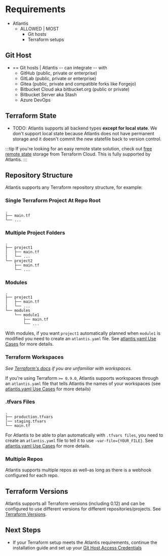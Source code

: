 # Requirements

* Atlantis
  * ALLOWED | MOST
    * Git hosts
    * Terraform setups

## Git Host

* == Git hosts | Atlantis -- can integrate -- with
  * GitHub (public, private or enterprise)
  * GitLab (public, private or enterprise)
  * Gitea (public, private and compatible forks like Forgejo)
  * Bitbucket Cloud aka bitbucket.org (public or private)
  * Bitbucket Server aka Stash
  * Azure DevOps

## Terraform State

* TODO:
Atlantis supports all backend types **except for local state**. We don't support local state
because Atlantis does not have permanent storage and it doesn't commit the new
statefile back to version control.

:::tip
If you're looking for an easy remote state solution, check out [free remote state](https://app.terraform.io)
storage from Terraform Cloud. This is fully supported by Atlantis.
:::

## Repository Structure

Atlantis supports any Terraform repository structure, for example:

### Single Terraform Project At Repo Root

```plain
.
├── main.tf
└── ...
```

### Multiple Project Folders

```plain
.
├── project1
│   ├── main.tf
|   └── ...
└── project2
    ├── main.tf
    └── ...
```

### Modules

```plain
.
├── project1
│   ├── main.tf
|   └── ...
└── modules
    └── module1
        ├── main.tf
        └── ...
```

With modules, if you want `project1` automatically planned when `module1` is modified
you need to create an `atlantis.yaml` file. See [atlantis.yaml Use Cases](repo-level-atlantis-yaml.md#configuring-planning) for more details.

### Terraform Workspaces

*See [Terraform's docs](https://developer.hashicorp.com/terraform/language/state/workspaces) if you are unfamiliar with workspaces.*

If you're using Terraform `>= 0.9.0`, Atlantis supports workspaces through an
`atlantis.yaml` file that tells Atlantis the names of your workspaces
(see [atlantis.yaml Use Cases](repo-level-atlantis-yaml.md#supporting-terraform-workspaces) for more details)

### .tfvars Files

```plain
.
├── production.tfvars
│── staging.tfvars
└── main.tf
```

For Atlantis to be able to plan automatically with `.tfvars files`, you need to create
an `atlantis.yaml` file to tell it to use `-var-file={YOUR_FILE}`.
See [atlantis.yaml Use Cases](custom-workflows.md#tfvars-files) for more details.

### Multiple Repos

Atlantis supports multiple repos as well–as long as there is a webhook configured
for each repo.

## Terraform Versions

Atlantis supports all Terraform versions (including 0.12) and can be configured
to use different versions for different repositories/projects. See [Terraform Versions](terraform-versions.md).

## Next Steps

* If your Terraform setup meets the Atlantis requirements, continue the installation
  guide and set up your [Git Host Access Credentials](access-credentials.md)
